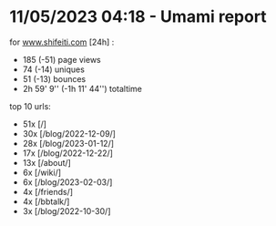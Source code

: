 # 11/05/2023 04:18 - Umami report
for www.shifeiti.com [24h] :

 - 185 (-51) page views
 - 74 (-14) uniques
 - 51 (-13) bounces
 - 2h 59' 9'' (-1h 11' 44'') totaltime


top 10 urls:
 - 51x [/]
 - 30x [/blog/2022-12-09/]
 - 28x [/blog/2023-01-12/]
 - 17x [/blog/2022-12-22/]
 - 13x [/about/]
 - 6x [/wiki/]
 - 6x [/blog/2023-02-03/]
 - 4x [/friends/]
 - 4x [/bbtalk/]
 - 3x [/blog/2022-10-30/]


